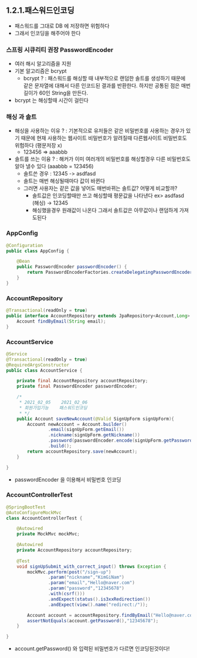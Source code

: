## 1.2.1.패스워드인코딩
* 패스워드를 그대로 DB 에 저장하면 위험하다
* 그래서 인코딩을 해주어야 한다

### 스프링 시큐리티 권장 PasswordEncoder
* 여러 해시 알고리즘을 지원
* 기본 알고리즘은 bcrypt
    * bcrypt ? : 패스워드를 해싱할 때 내부적으로 랜덤한 솔트를 생성하기 때문에 같은 문자열에 대해서 다른 인코드된 결과를 반환한다. 하지만 공통된 점은 매번 길이가 60인 String을 만든다.
* bcrypt 는 해싱할때 시간이 걸린다

### 해싱 과 솔트
* 해싱을 사용하는 이유 ? : 기본적으로 유저들은 같은 비밀번호를 사용하는 경우가 있기 때문에 현재 사용하는 웹사이트 비밀번호가 알려질때 다른웹사이트 비밀번호도 위험하다 (평문저장 x)
    * 123456 => aaabbb
* 솔트를 쓰는 이융 ? : 해커가 이미 여러개의 비밀번호를 해싱할경우 다른 비밀번호도 알아 낼수 있다 (aaabbb = 123456)
    * 솔트쓴 경우 : 12345 -> asdfasd
    * 솔트는 매번 해싱될때마다 값이 바뀐다
    * 그러면 사용자는 같은 값을 넣어도 매번바뀌는 솔트값? 어떻게 비교할까?
        * 솔트값은 인코딩할때만 쓰고 해싱할때 평문값을 나타낸다 ex> asdfasd (해싱) -> 12345
        * 해싱했을경우 원래값이 나온다 그래서 솔트값은 아무값이나 랜덤하게 가져도된다

### AppConfig
```java
@Configuration
public class AppConfig {

    @Bean
    public PasswordEncoder passwordEncoder() {
        return PasswordEncoderFactories.createDelegatingPasswordEncoder();
    }
}
```

### AccountRepository
```java
@Transactional(readOnly = true)
public interface AccountRepository extends JpaRepository<Account,Long> {
    Account findByEmail(String email);
}
```

### AccountService
```java
@Service
@Transactional(readOnly = true)
@RequiredArgsConstructor
public class AccountService {

    private final AccountRepository accountRepository;
    private final PasswordEncoder passwordEncoder;

    /*
     * 2021_02_05    2021_02_06
     * 회원가입기능    패스워드인코딩
     * */
    public Account saveNewAccount(@Valid SignUpForm signUpForm){
        Account newAccount = Account.builder()
                .email(signUpForm.getEmail())
                .nickname(signUpForm.getNickname())
                .password(passwordEncoder.encode(signUpForm.getPassword()))
                .build();
        return accountRepository.save(newAccount);
    }

}
```

* passwordEncoder 을 이용해서 비밀번호 인코딩

### AccountControllerTest
```java
@SpringBootTest
@AutoConfigureMockMvc
class AccountControllerTest {

    @Autowired
    private MockMvc mockMvc;

    @Autowired
    private AccountRepository accountRepository;
    
    @Test
    void signUpSubmit_with_correct_input() throws Exception {
        mockMvc.perform(post("/sign-up")
                .param("nickname","KimGiNam")
                .param("email","Hello@naver.com")
                .param("password","12345678")
                .with(csrf()))
                .andExpect(status().is3xxRedirection())
                .andExpect(view().name("redirect:/"));

        Account account = accountRepository.findByEmail("Hello@naver.com");
        assertNotEquals(account.getPassword(),"12345678");
    }

}
```

* account.getPassword() 와 입력된 비밀번호가 다르면 인코딩된것이다!

